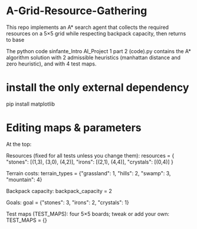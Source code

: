 # A-Grid-Resource-Gathering
This repo implements an A* search agent that collects the required resources on a 5×5 grid while respecting backpack capacity, then returns to base

The python code sinfante_Intro AI_Project 1 part 2 (code).py contains the A* algorithm solution with 2 admissible heuristics (manhattan distance and zero heuristic), and with 4 test maps.

# install the only external dependency
pip install matplotlib

# Editing maps & parameters

At the top:

Resources (fixed for all tests unless you change them):
resources = {
    "stones":   [(1,3), (3,0), (4,2)],
    "irons":    [(2,1), (4,4)],
    "crystals": [(0,4)]
}

Terrain costs:
terrain_types = {"grassland": 1, "hills": 2, "swamp": 3, "mountain": 4}

Backpack capacity:
backpack_capacity = 2

Goals:
goal = {"stones": 3, "irons": 2, "crystals": 1}

Test maps (TEST_MAPS): four 5×5 boards; tweak or add your own:
TEST_MAPS = {}



